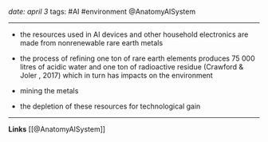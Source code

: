 *date: april 3*
tags: #AI #environment 
@AnatomyAISystem

---
- the resources used in AI devices and other household electronics are made from nonrenewable rare earth metals

- the process of refining one ton of rare earth elements produces 75 000 litres of acidic water and one ton of radioactive residue (Crawford & Joler , 2017) which in turn has impacts on the environment

- mining the metals 

- the depletion of these resources for technological gain

---
**Links**
[[@AnatomyAISystem]]